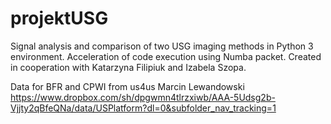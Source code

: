 # projektUSG

Signal analysis and comparison of two USG imaging methods in Python 3 environment.
Acceleration of code execution using Numba packet.
Created in cooperation with Katarzyna Filipiuk and Izabela Szopa.

Data for BFR and CPWI from us4us Marcin Lewandowski
https://www.dropbox.com/sh/dpgwmn4tlrzxiwb/AAA-5Udsg2b-Vjjty2qBfeQNa/data/USPlatform?dl=0&subfolder_nav_tracking=1
